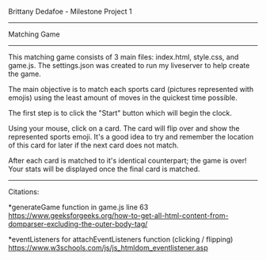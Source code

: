 Brittany Dedafoe - Milestone Project 1

****
Matching Game
****
This matching game consists of 3 main files: index.html, style.css, and game.js. 
The settings.json was created to run my liveserver to help create the game.

The main objective is to match each sports card (pictures represented with emojis) using the least amount of moves in the quickest time possible.

The first step is to click the "Start" button which will begin the clock. 

Using your mouse, click on a card. The card will flip over and show the represented sports emoji. It's a good idea to try and remember the location of this card for later if the next card does not match. 

After each card is matched to it's identical counterpart; the game is over! Your stats will be displayed once the final card is matched. 
****

Citations:

*generateGame function in game.js line 63
https://www.geeksforgeeks.org/how-to-get-all-html-content-from-domparser-excluding-the-outer-body-tag/

*eventListeners for attachEventListeners function (clicking / flipping)
https://www.w3schools.com/js/js_htmldom_eventlistener.asp

